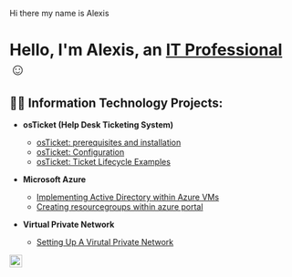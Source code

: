 Hi there my name is Alexis
<h1>Hello, I'm Alexis, an <a href="(https://www.linkedin.com/in/AlexisCalle/)">IT Professional</a>☺</h1>

<h2>👨‍💻 Information Technology Projects:</h2>

- <b>osTicket (Help Desk Ticketing System)</b>
  - [osTicket: prerequisites and installation](https://github.com/Hybridtron/osticket-prereqs)
  - [osTicket: Configuration](https://github.com/AlexisJCalle/osTicket-Configuration)
  - [osTicket: Ticket Lifecycle Examples](https://github.com/AlexisJCalle/osTicket-Ticket-Lifecycle-Examples)
- <b>Microsoft Azure</b>
  - [Implementing Active Directory within Azure VMs](https://github.com/AlexisJCalle/Configuring-Active-Directory-within-Azure-VMs)
  - [Creating resourcegroups within azure portal](https://github.com/AlexisJCalle/Network-Security-Groups-NSGs-and-Inspecting-Network-Protocols/blob/main/README.md)

- <b>Virtual Private Network</b>

  - [Setting Up A Virutal Private Network](https://github.com/AlexisJCalle/Setting-up-a-VPN)



[<img align="left" alt="Josh | LinkedIn" width="22px" src="https://cdn.jsdelivr.net/npm/simple-icons@v3/icons/linkedin.svg" />][linkedin]


[linkedin]: https://www.linkedin.com/in/AlexisCalle/
